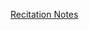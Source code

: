 [Recitation Notes](https://drive.google.com/drive/folders/1vxgs_1IhObjAYtrimm0m4sj8qkh7dQcF?usp=drive_link)
